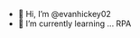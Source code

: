 - 👋 Hi, I’m @evanhickey02
- 🌱 I’m currently learning ... RPA

<!---
evanhickey02/evanhickey02 is a ✨ special ✨ repository because its `README.md` (this file) appears on your GitHub profile.
You can click the Preview link to take a look at your changes.
--->

